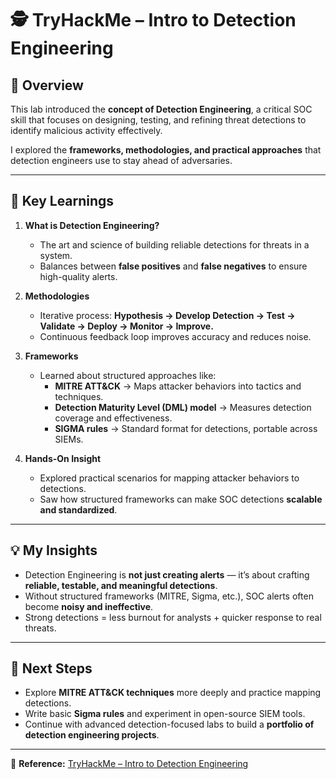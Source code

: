 # 🕵️ TryHackMe – Intro to Detection Engineering

## 📌 Overview
This lab introduced the **concept of Detection Engineering**, a critical SOC skill that focuses on designing, testing, and refining threat detections to identify malicious activity effectively.  

I explored the **frameworks, methodologies, and practical approaches** that detection engineers use to stay ahead of adversaries.

---

## 🔑 Key Learnings
1. **What is Detection Engineering?**
   - The art and science of building reliable detections for threats in a system.
   - Balances between **false positives** and **false negatives** to ensure high-quality alerts.

2. **Methodologies**
   - Iterative process: **Hypothesis → Develop Detection → Test → Validate → Deploy → Monitor → Improve.**
   - Continuous feedback loop improves accuracy and reduces noise.

3. **Frameworks**
   - Learned about structured approaches like:
     - **MITRE ATT&CK** → Maps attacker behaviors into tactics and techniques.
     - **Detection Maturity Level (DML) model** → Measures detection coverage and effectiveness.
     - **SIGMA rules** → Standard format for detections, portable across SIEMs.

4. **Hands-On Insight**
   - Explored practical scenarios for mapping attacker behaviors to detections.
   - Saw how structured frameworks can make SOC detections **scalable and standardized**.

---

## 💡 My Insights
- Detection Engineering is **not just creating alerts** — it’s about crafting **reliable, testable, and meaningful detections**.  
- Without structured frameworks (MITRE, Sigma, etc.), SOC alerts often become **noisy and ineffective**.  
- Strong detections = less burnout for analysts + quicker response to real threats.  

---

## 📅 Next Steps
- Explore **MITRE ATT&CK techniques** more deeply and practice mapping detections.  
- Write basic **Sigma rules** and experiment in open-source SIEM tools.  
- Continue with advanced detection-focused labs to build a **portfolio of detection engineering projects**.  

---

📖 **Reference:** [TryHackMe – Intro to Detection Engineering](https://tryhackme.com/room/detectionengineering)  
